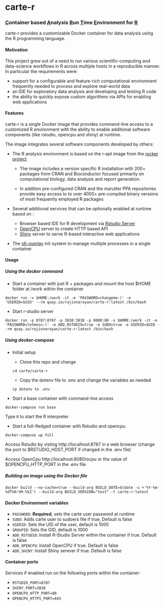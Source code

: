 # carte-r 

### <u>C</u>ontainer based <u>A</u>nalysis <u>R</u>un <u>T</u>ime <u>E</u>nvironment for <u>R</u>

carte-r provides a customizable Docker container for data analysis using the R programming language.

#### Motivation

This project grew out of a need to run various scientific-computing and data-science workflows in R across multiple hosts in a reproducible manner. In particular the requirements were:

* support for a configurable and feature-rich computational environment frequently needed to process and explore real-world data
* an IDE for exploratory data analysis and developing and testing R code
* the ability to quickly expose custom algorithms via APIs for enabling web applications


#### Features

carte-r is a single Docker image that provides command-line access to a customized R environment with the ability to enable additional software components (like rstudio, opencpu and shiny) at runtime.

The image integrates several software components developed by others:

* The R analysis environment is based on the r-apt image from the [rocker project](https://github.com/rocker-org/rocker)

  * The image includes a version specific R installation with 200+ packages from CRAN and Bioconductor focused primarily on computational biology, data analysis and report generation.

  * In addition pre-configured CRAN and the marutter PPA repositories provide easy access to to over 4000+ pre-compiled binary versions of most frequently employed R packages

* Several additional services that can be optionally enabled at runtime based on :
  * Browser based IDE for R development via [Rstudio Server]()
  * [OpenCPU](https://www.opencpu.org/) server to create HTTP based API 
  * [Shiny](https://rstudio.com/products/shiny/shiny-server/) server to serve R-based interactive web applications

* The [s6-overlay](https://github.com/just-containers/s6-overlay) init system to manage multiple processes in a single container

#### Usage

##### Using the docker command

* Start a container with just R + packages and mount the host $HOME folder at /work within the container

`docker run -v $HOME:/work -it -e 'PASSWORD=changeme:)' -e 'USERID=$UID' --rm quay.io/rajivnarayan/carte-r:latest /bin/bash `

* Start r-studio server

`docker run -p 8787:8787 -p 3838:3838 -p 8080:80 -v $HOME:/work -it -e 'PASSWORD=letmein:)' -e ADD_RSTUDIO=true -e SUDO=true -e USERID=$UID --rm quay.io/rajivnarayan/carte-r:latest /bin/bash`

##### Using docker-compose

* Initial setup
	* Clone this repo and change 

	`cd carte/carte-r`

	* Copy the dotenv file to .env and change the variables as needed

	`cp dotenv to .env`

* Start a base container with command-line access

`docker-compose run base`

Type `R` to start the R interpreter

* Start a full-fledged container with Rstudio and opencpu

`docker-compose up full`

Access Rstudio by visting http://localhost:8787 in a web browser (change the port to $RSTUDIO_HOST_PORT if changed in the .env file)

Access OpenCpu http://localhost:8080/ocpu or the value of $OPENCPU_HTTP_PORT in the .env file

##### Building an image using the Docker file

`docker build --no-cache=true --build-arg BUILD_DATE=$(date -u +'%Y-%m-%dT%H:%M:%SZ') --build-arg BUILD_VERSION="test" -t carte-r:latest`

#### Docker Environment variables

- `PASSWORD`: **Required**, sets the carte user password at runtime 
- `SUDO`: Adds carte user to sudoers file if true, Default is false
- `USERID`: Sets the UID of the user, default is 1000
- `GROUPID`: Sets the GID, default is 1000
- `ADD_RSTUDIO`: Install R-Studio Server within the container if true. Default is false
- `ADD_OPENCPU`: Install OpenCPU if true. Default is false
- `ADD_SHINY`: Install Shiny serever if true. Default is false

#### Container ports
Services if enabled run on the following ports within the container:

- `RSTUDIO_PORT=8787`
- `SHINY_PORT=3838`
- `OPENCPU_HTTP_PORT=80`
- `OPENCPU_HTTPS_PORT=443`

